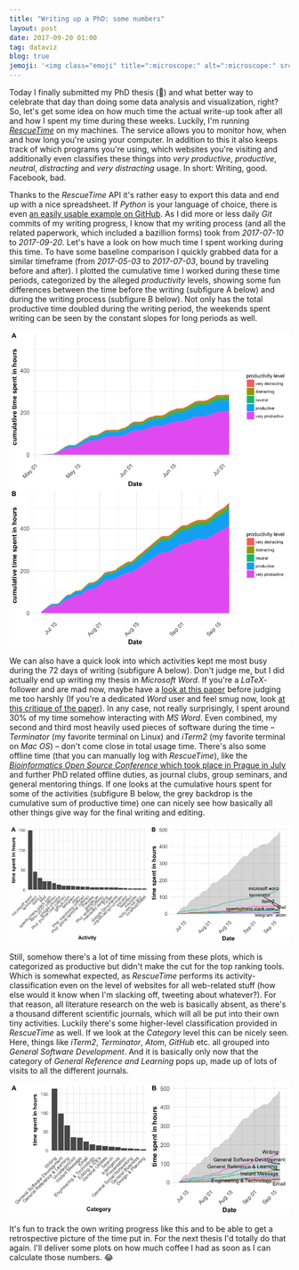 ```yaml
---
title: "Writing up a PhD: some numbers"
layout: post
date: 2017-09-20 01:00
tag: dataviz
blog: true
jemoji: '<img class="emoji" title=":microscope:" alt=":microscope:" src="https://assets-cdn.github.com/images/icons/emoji/unicode/1f52c.png" height="20" width="20" align="absmiddle">'
---
```

Today I finally submitted my PhD thesis (🎉) and what better way to celebrate that day than doing some data analysis and visualization, right? So, let's get some idea on how much time the actual write-up took after all and how I spent my time during these weeks. Luckily, I'm running [*RescueTime*](http://www.rescuetime.com) on my machines. The service allows you to monitor how, when and how long you're using your computer. In addition to this it also keeps track of which programs you're using, which websites you're visiting and additionally even classifies these things into *very productive*, *productive*, *neutral*, *distracting* and *very distracting* usage. In short: Writing, good. Facebook, bad.

Thanks to the *RescueTime* API it's rather easy to export this data and end up with a nice spreadsheet. If *Python* is your language of choice, there is even [an easily usable example on GitHub](https://github.com/OpenHorizonLabs/rescuetime-python3). As I did more or less daily *Git* commits of my writing progress, I know that my writing process (and all the related paperwork, which included a bazillion forms) took from *2017-07-10* to *2017-09-20*. Let's have a look on how much time I spent working during this time. To have some baseline comparison I quickly grabbed data for a similar timeframe (from *2017-05-03* to *2017-07-03*, bound by traveling before and after). I plotted the cumulative time I worked during these time periods, categorized by the alleged *productivity* levels, showing some fun differences between the time before the writing (subfigure A below) and during the writing process (subfigure B below). Not only has the total productive time doubled during the writing period, the weekends spent writing can be seen by the constant slopes for long periods as well.

[![popup](/assets/images/phdpost/accumulated-time.png)](/assets/images/phdpost/accumulated-time.png)

We can also have a quick look into which activities kept me most busy during the 72 days of writing (subfigure A below). Don't judge me, but I did actually end up writing my thesis in *Microsoft Word*. If you're a *LaTeX*-follower and are mad now, maybe have a [look at this paper](http://journals.plos.org/plosone/article?id=10.1371/journal.pone.0115069) before judging me too harshly (If you're a dedicated *Word* user and feel smug now, look [at this critique of the paper](http://serialmentor.com/blog/2014/12/27/post-publication-review-of-the-plos-one-paper-comparing-ms-word-and-latex-how-not-to-compare-document-preparation)). In any case, not really surprisingly, I spent around 30% of my time somehow interacting with *MS Word*. Even combined, my second and third most heavily used pieces of software during the time – *Terminator* (my favorite terminal on Linux) and *iTerm2* (my favorite terminal on *Mac OS*) – don't come close in total usage time. There's also some offline time (that you can manually log with *RescueTime*), like the [*Bioinformatics Open Source Conference* which took place in Prague in July](https://www.open-bio.org/wiki/BOSC_2017) and further PhD related offline duties, as journal clubs, group seminars, and general mentoring things. If one looks at the cumulative hours spent for some of the activities (subfigure B below, the grey backdrop is the cumulative sum of productive time) one can nicely see how basically all other things give way for the final writing and editing.

[![popup](/assets/images/phdpost/activity-total-and-timeseries.png)](/assets/images/phdpost/activity-total-and-timeseries.png)

Still, somehow there's a lot of time missing from these plots, which is categorized as productive but didn't make the cut for the top ranking tools. Which is somewhat expected, as *RescueTime* performs its activity-classification even on the level of websites for all web-related stuff (how else would it know when I'm slacking off, tweeting about whatever?). For that reason, all literature research on the web is basically absent, as there's a thousand different scientific journals, which will all be put into their own tiny activities. Luckily there's some higher-level classification provided in *RescueTime* as well. If we look at the *Category* level this can be nicely seen. Here, things like *iTerm2*, *Terminator*, *Atom*, *GitHub* etc. all grouped into *General Software Development*. And it is basically only now that the category of *General Reference and Learning* pops up, made up of lots of visits to all the different journals.

[![popup](/assets/images/phdpost/category-total-and-timeseries.png)](/assets/images/phdpost/category-total-and-timeseries.png)

It's fun to track the own writing progress like this and to be able to get a retrospective picture of the time put in. For the next thesis I'd totally do that again. I'll deliver some plots on how much coffee I had as soon as I can calculate those numbers. 😂 
